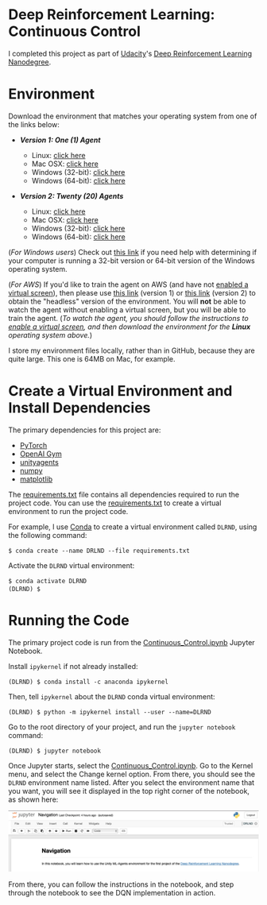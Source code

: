 # Deep Reinforcement Learning: Continuous Control

I completed this project as part of [Udacity](https://www.udacity.com)'s [Deep Reinforcement Learning Nanodegree](https://www.udacity.com/course/deep-reinforcement-learning-nanodegree--nd893).




# Environment
Download the environment that matches your operating system from one of the links below:

- **_Version 1: One (1) Agent_**
    - Linux: [click here](https://s3-us-west-1.amazonaws.com/udacity-drlnd/P2/Reacher/one_agent/Reacher_Linux.zip)
    - Mac OSX: [click here](https://s3-us-west-1.amazonaws.com/udacity-drlnd/P2/Reacher/one_agent/Reacher.app.zip)
    - Windows (32-bit): [click here](https://s3-us-west-1.amazonaws.com/udacity-drlnd/P2/Reacher/one_agent/Reacher_Windows_x86.zip)
    - Windows (64-bit): [click here](https://s3-us-west-1.amazonaws.com/udacity-drlnd/P2/Reacher/one_agent/Reacher_Windows_x86_64.zip)

- **_Version 2: Twenty (20) Agents_**
    - Linux: [click here](https://s3-us-west-1.amazonaws.com/udacity-drlnd/P2/Reacher/Reacher_Linux.zip)
    - Mac OSX: [click here](https://s3-us-west-1.amazonaws.com/udacity-drlnd/P2/Reacher/Reacher.app.zip)
    - Windows (32-bit): [click here](https://s3-us-west-1.amazonaws.com/udacity-drlnd/P2/Reacher/Reacher_Windows_x86.zip)
    - Windows (64-bit): [click here](https://s3-us-west-1.amazonaws.com/udacity-drlnd/P2/Reacher/Reacher_Windows_x86_64.zip)

(_For Windows users_) Check out [this link](https://support.microsoft.com/en-us/help/827218/how-to-determine-whether-a-computer-is-running-a-32-bit-version-or-64) if you need help with determining if your computer is running a 32-bit version or 64-bit version of the Windows operating system.

(_For AWS_) If you'd like to train the agent on AWS (and have not [enabled a virtual screen](https://github.com/Unity-Technologies/ml-agents/blob/master/docs/Training-on-Amazon-Web-Service.md)), then please use [this link](https://s3-us-west-1.amazonaws.com/udacity-drlnd/P2/Reacher/one_agent/Reacher_Linux_NoVis.zip) (version 1) or [this link](https://s3-us-west-1.amazonaws.com/udacity-drlnd/P2/Reacher/Reacher_Linux_NoVis.zip) (version 2) to obtain the "headless" version of the environment.  You will **not** be able to watch the agent without enabling a virtual screen, but you will be able to train the agent.  (_To watch the agent, you should follow the instructions to [enable a virtual screen](https://github.com/Unity-Technologies/ml-agents/blob/master/docs/Training-on-Amazon-Web-Service.md), and then download the environment for the **Linux** operating system above._)

I store my environment files locally, rather than in GitHub, because they are quite large. This one is 64MB on Mac, for example. 


# Create a Virtual Environment and Install Dependencies
The primary dependencies for this project are:

* [PyTorch](https://pytorch.org)
* [OpenAI Gym](https://gym.openai.com)
* [unityagents](https://pypi.org/project/unityagents/)
* [numpy](https://numpy.org)
* [matplotlib](https://matplotlib.org)

The [requirements.txt](requirements.txt) file contains all dependencies required to run the project code. You can use the [requirements.txt](requirements.txt) to create a virtual environment to run the project code.

For example, I use [Conda](https://docs.conda.io/) to create a virtual environment called `DLRND`, using the following command:

```shell
$ conda create --name DRLND --file requirements.txt
```
Activate the `DLRND` virtual environment:
```
$ conda activate DLRND
(DLRND) $ 
```

# Running the Code

The primary project code is run from the [Continuous_Control.ipynb](Continuous_Control.ipynb) Jupyter Notebook.


Install `ipykernel` if not already installed:
```
(DLRND) $ conda install -c anaconda ipykernel
```

Then, tell `ipykernel` about the `DLRND` conda virtual environment:
```
(DLRND) $ python -m ipykernel install --user --name=DLRND
```

Go to the root directory of your project, and run the `jupyter notebook` command:
```
(DLRND) $ jupyter notebook
```
Once Jupyter starts, select the [Continuous_Control.ipynb](Continuous_Control.ipynb). Go to the Kernel menu, and select the Change kernel option. From there, you should see the `DLRND` environment name listed. After you select the environment name that you want, you will see it displayed in the top right corner of the notebook, as shown here:

![Notebook shows selected Kernel](images/notebook_kernel.png)

From there, you can follow the instructions in the notebook, and step through the notebook to see the DQN implementation in action.



